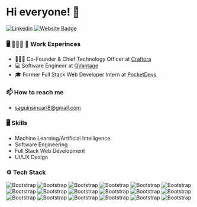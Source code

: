 # Hi everyone! 👋



[![Linkedin](https://img.shields.io/badge/-LinkedIn-blue?style=flat&logo=Linkedin&logoColor=white)](https://www.linkedin.com/in/https://www.linkedin.com/in/carl-saginsin-30358928a//)
[![Website Badge](https://img.shields.io/badge/-Website-c14438?style=flat&logo=Google-Chrome&logoColor=white&link=https://carlsaginsin.vercel.app/)](https://carlsaginsin.vercel.app/)
### 🖥 👨🏼‍💻 💼 Work Experinces
- 👨🏼‍💻 Co-Founder & Chief Technology Officer at [Craftora](https://www.craftora.tech/)
- 💻 Software Engineer at [QVantage](https://www.linkedin.com/company/qvantage/)
- 🎓 Former Full Stack Web Developer Intern at [PocketDevs](https://www.pocketdevs.ph/)

### 📫 How to reach me
- saguinsincarl8@gmail.com

### 🖥 Skills

- Machine Learning/Artificial Intelligence
- Software Engineering
- Full Stack Web Development
- UI/UX Design
### ⚙️ Tech Stack

![Bootstrap](https://img.shields.io/badge/-HTML-05122A?style=for-the-badge&logo=HTML&color=353535) ![Bootstrap](https://img.shields.io/badge/-CSS-05122A?style=for-the-badge&logo=CSS&color=353535) ![Bootstrap](https://img.shields.io/badge/-Javascript-05122A?style=for-the-badge&logo=Javascript&color=353535) ![Bootstrap](https://img.shields.io/badge/-JQuery-05122A?style=for-the-badge&logo=JQuery&color=353535) ![Bootstrap](https://img.shields.io/badge/-ReactJs-05122A?style=for-the-badge&logo=ReactJs&color=353535) ![Bootstrap](https://img.shields.io/badge/-NextJs-05122A?style=for-the-badge&logo=NextJs&color=353535) ![Bootstrap](https://img.shields.io/badge/-PHP-05122A?style=for-the-badge&logo=PHP&color=353535) ![Bootstrap](https://img.shields.io/badge/-Laravel-05122A?style=for-the-badge&logo=Laravel&color=353535) ![Bootstrap](https://img.shields.io/badge/-Tailwindcss-05122A?style=for-the-badge&logo=Tailwindcss&color=353535) ![Bootstrap](https://img.shields.io/badge/-Bootstrap-05122A?style=for-the-badge&logo=Bootstrap&color=353535) ![Bootstrap](https://img.shields.io/badge/-Python-05122A?style=for-the-badge&logo=Python&color=353535) ![Bootstrap](https://img.shields.io/badge/-Docker-05122A?style=for-the-badge&logo=Docker&color=353535) ![Bootstrap](https://img.shields.io/badge/-Git-05122A?style=for-the-badge&logo=Git&color=353535) ![Bootstrap](https://img.shields.io/badge/-PyTorch-05122A?style=for-the-badge&logo=PyTorch&color=353535) ![Bootstrap](https://img.shields.io/badge/-MySQL-05122A?style=for-the-badge&logo=MySQL&color=353535) ![Bootstrap](https://img.shields.io/badge/-PostgreSQL-05122A?style=for-the-badge&logo=PostgreSQL&color=353535) ![Bootstrap](https://img.shields.io/badge/-Flask-05122A?style=for-the-badge&logo=Flask&color=353535) ![Bootstrap](https://img.shields.io/badge/-Django-05122A?style=for-the-badge&logo=Django&color=353535)



